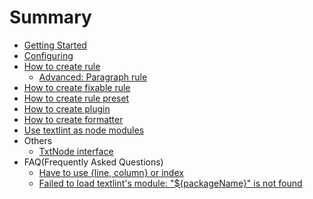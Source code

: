 # Summary


- [Getting Started](./getting-started.md)
- [Configuring](./configuring.md)
- [How to create rule](./rule.md)
    - [Advanced: Paragraph rule](./rule-advanced.md)
- [How to create fixable rule](./rule-fixable.md)
- [How to create rule preset](./rule-preset.md)
- [How to create plugin](./plugin.md)
- [How to create formatter](./formatter.md)
- [Use textlint as node modules](./use-as-modules.md)
- Others
    - [TxtNode interface](./txtnode.md)
- FAQ(Frequently Asked Questions)
    - [Have to use {line, column} or index](./faq/line-column-or-index.md)
    - [Failed to load textlint's module: "${packageName}" is not found](./faq/failed-to-load-textlints-module.md)
